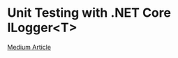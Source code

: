 # Unit Testing with .NET Core ILogger\<T>

[Medium Article](https://codeburst.io/unit-testing-with-net-core-ilogger-t-e8c16c503a80)
